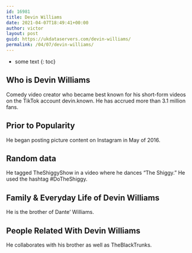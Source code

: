 ```yaml
---
id: 16981
title: Devin Williams
date: 2021-04-07T18:49:41+00:00
author: victor
layout: post
guid: https://ukdataservers.com/devin-williams/
permalink: /04/07/devin-williams/
---
```


* some text
{: toc}


## Who is Devin Williams



Comedy video creator who became best known for his short-form videos on the TikTok account devin.known. He has accrued more than 3.1 million fans.

                
                
                
## Prior to Popularity



He began posting picture content on Instagram in May of 2016.

                
                
                
## Random data



He tagged TheShiggyShow in a video where he dances &#8220;The Shiggy.&#8221; He used the hashtag #DoTheShiggy.

                
                
                
## Family & Everyday Life of Devin Williams



He is the brother of Dante&#8217; Williams.

                
                
                
## People Related With Devin Williams



He collaborates with his brother as well as TheBlackTrunks.

                
              
            
          
          
          